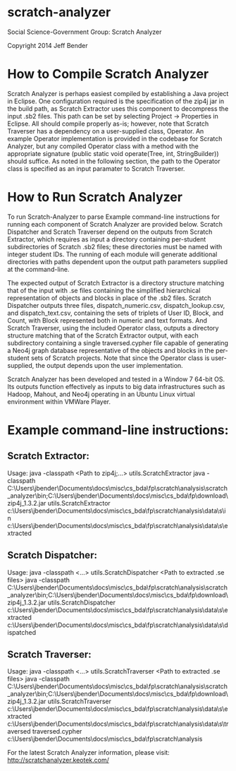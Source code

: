 scratch-analyzer
================

Social Science-Government Group: Scratch Analyzer

Copyright 2014 Jeff Bender

# How to Compile Scratch Analyzer


Scratch Analyzer is perhaps easiest compiled by establishing a Java project in Eclipse.  One configuration required is the specification of the zip4j jar in the build path, as Scratch Extractor uses this component to decompress the input .sb2 files.  This path can be set by selecting Project -> Properties in Eclipse.  All should compile properly as-is; however, note that Scratch Traverser has a dependency on a user-supplied class, Operator.  An example Operator implementation is provided in the codebase for Scratch Analyzer, but any compiled Operator class with a method with the appropriate signature (public static void operate(Tree<Block>, int, StringBuilder)) should suffice.  As noted in the following section, the path to the Operator class is specified as an input paramater to Scratch Traverser.

# How to Run Scratch Analyzer

To run Scratch-Analyzer to parse 
Example command-line instructions for running each component of Scratch Analyzer are provided below.  Scratch Dispatcher and Scratch Traverser depend on the outputs from Scratch Extractor, which requires as input a directory containing per-student subdirectories of Scratch .sb2 files; these directories must be named with integer student IDs.  The running of each module will generate additional directories with paths dependent upon the output path parameters supplied at the command-line.

The expected output of Scratch Extractor is a directory structure matching that of the input with .se files containing the simplified hierarchical representation of objects and blocks in place of the .sb2 files.  Scratch Dispatcher outputs three files, dispatch_numeric.csv, dispatch_lookup.csv, and dispatch_text.csv, containing the sets of triplets of User ID, Block, and Count, with Block represented both in numeric and text formats.  And Scratch Traverser, using the included Operator class, outputs a directory structure matching that of the Scratch Extractor output, with each subdirectory containing a single traversed.cypher file capable of generating a Neo4j graph database representative of the objects and blocks in the per-student sets of Scratch projects.  Note that since the Operator class is user-supplied, the output depends upon the user implementation.

Scratch Analyzer has been developed and tested in a Window 7 64-bit OS.  Its outputs function effectively as inputs to big data infrastructures such as Hadoop, Mahout, and Neo4j operating in an Ubuntu Linux virtual environment within VMWare Player.

# Example command-line instructions:

## Scratch Extractor:
Usage: java -classpath <Path to zip4j;...> utils.ScratchExtractor <Path to Scratch sb2 files> <Output Path>
java -classpath C:\Users\jbender\Documents\docs\misc\cs\_bda\fp\scratch\analysis\scratch_analyzer\bin;C:\Users\jbender\Documents\docs\misc\cs\_bda\fp\download\zip4j_1.3.2.jar utils.ScratchExtractor c:\Users\jbender\Documents\docs\misc\cs\_bda\fp\scratch\analysis\data\s\in c:\Users\jbender\Documents\docs\misc\cs\_bda\fp\scratch\analysis\data\s\extracted

## Scratch Dispatcher:
Usage: java -classpath <...> utils.ScratchDispatcher <Path to extracted .se files> <Output Path>
java -classpath C:\Users\jbender\Documents\docs\misc\cs\_bda\fp\scratch\analysis\scratch_analyzer\bin;C:\Users\jbender\Documents\docs\misc\cs\_bda\fp\download\zip4j_1.3.2.jar utils.ScratchDispatcher c:\Users\jbender\Documents\docs\misc\cs\_bda\fp\scratch\analysis\data\s\extracted c:\Users\jbender\Documents\docs\misc\cs\_bda\fp\scratch\analysis\data\s\dispatched

## Scratch Traverser:
Usage: java -classpath <...> utils.ScratchTraverser <Path to extracted .se files> <Output Path> <Output File> <Operator Path>
java -classpath C:\Users\jbender\Documents\docs\misc\cs\_bda\fp\scratch\analysis\scratch_analyzer\bin;C:\Users\jbender\Documents\docs\misc\cs\_bda\fp\download\zip4j_1.3.2.jar utils.ScratchTraverser c:\Users\jbender\Documents\docs\misc\cs\_bda\fp\scratch\analysis\data\s\extracted c:\Users\jbender\Documents\docs\misc\cs\_bda\fp\scratch\analysis\data\s\traversed traversed.cypher c:\Users\jbender\Documents\docs\misc\cs\_bda\fp\scratch\analysis

For the latest Scratch Analyzer information, please visit:
http://scratchanalyzer.keotek.com/

